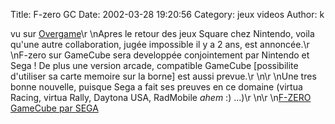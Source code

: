 Title: F-zero GC
Date: 2002-03-28 19:20:56
Category: jeux videos
Author: k

vu sur [Overgame](http://www.overgame.com)\r
\nApres le retour des jeux Square chez Nintendo, voila qu'une autre collaboration, jugée impossible il y a 2 ans, est annoncée.\r
\nF-zero sur GameCube sera developpée conjointement par Nintendo et Sega ! De plus une version arcade, compatible GameCube [possibilite d'utiliser sa carte memoire sur la borne] est aussi prevue.\r
\n\r
\nUne tres bonne nouvelle, puisque Sega a fait ses preuves en ce domaine (virtua Racing, virtua Rally, Daytona USA, RadMobile *ahem* :) ...)\r
\n\r
\n[F-ZERO GameCube par SEGA](http://www.overgame.com/page/article.asp?artic_id=18150)
